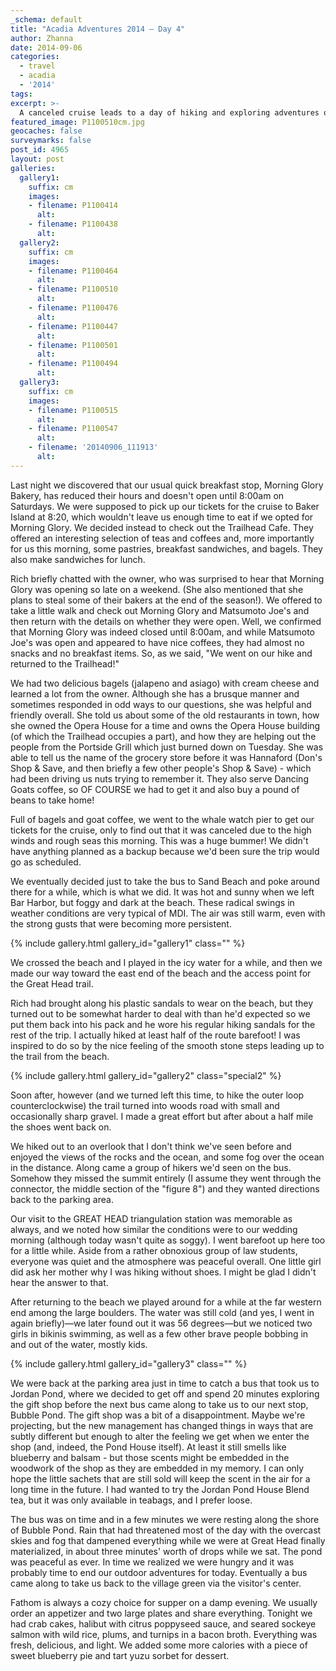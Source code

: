 ```yaml
---
_schema: default
title: "Acadia Adventures 2014 – Day 4"
author: Zhanna
date: 2014-09-06
categories:
  - travel
  - acadia
  - '2014'
tags:
excerpt: >-
  A canceled cruise leads to a day of hiking and exploring adventures on the island.
featured_image: P1100510cm.jpg
geocaches: false
surveymarks: false
post_id: 4965
layout: post
galleries:
  gallery1:
    suffix: cm
    images:
    - filename: P1100414
      alt: 
    - filename: P1100438
      alt: 
  gallery2:
    suffix: cm
    images:
    - filename: P1100464
      alt:      
    - filename: P1100510
      alt:  
    - filename: P1100476
      alt:     
    - filename: P1100447
      alt:        
    - filename: P1100501
      alt:    
    - filename: P1100494
      alt:        
  gallery3:
    suffix: cm
    images:
    - filename: P1100515
      alt: 
    - filename: P1100547
      alt:      
    - filename: '20140906_111913'
      alt:      
---
```


Last night we discovered that our usual quick breakfast stop, Morning Glory Bakery, has reduced their hours and doesn't open until 8:00am on Saturdays. We were supposed to pick up our tickets for the cruise to Baker Island at 8:20, which wouldn't leave us enough time to eat if we opted for Morning Glory. We decided instead to check out the Trailhead Cafe. They offered an interesting selection of teas and coffees and, more importantly for us this morning, some pastries, breakfast sandwiches, and bagels. They also make sandwiches for lunch. 

Rich briefly chatted with the owner, who was surprised to hear that Morning Glory was opening so late on a weekend. (She also mentioned that she plans to steal some of their bakers at the end of the season!). We offered to take a little walk and check out Morning Glory and Matsumoto Joe's and then return with the details on whether they were open. Well, we confirmed that Morning Glory was indeed closed until 8:00am, and while Matsumoto Joe's was open and appeared to have nice coffees, they had almost no snacks and no breakfast items. So, as we said, "We went on our hike and returned to the Trailhead!"

We had two delicious bagels (jalapeno and asiago) with cream cheese and learned a lot from the owner. Although she has a brusque manner and sometimes responded in odd ways to our questions, she was helpful and friendly overall. She told us about some of the old restaurants in town, how she owned the Opera House for a time and owns the Opera House building (of which the Trailhead occupies a part), and how they are helping out the people from the Portside Grill which just burned down on Tuesday. She was able to tell us the name of the grocery store before it was Hannaford (Don's Shop & Save, and then briefly a few other people's Shop & Save) - which had been driving us nuts trying to remember it. They also serve Dancing Goats coffee, so OF COURSE we had to get it and also buy a pound of beans to take home!

Full of bagels and goat coffee, we went to the whale watch pier to get our tickets for the cruise, only to find out that it was canceled due to the high winds and rough seas this morning.  This was a huge bummer!  We didn't have anything planned as a backup because we'd been sure the trip would go as scheduled. 

We eventually decided just to take the bus to Sand Beach and poke around there for a while, which is what we did. It was hot and sunny when we left Bar Harbor, but foggy and dark at the beach. These radical swings in weather conditions are very typical of MDI. The air was still warm, even with the strong gusts that were becoming more persistent. 

{% include gallery.html gallery_id="gallery1" class="" %}

We crossed the beach and I played in the icy water for a while, and then we made our way toward the east end of the beach and the access point for the Great Head trail.

Rich had brought along his plastic sandals to wear on the beach, but they turned out to be somewhat harder to deal with than he'd expected so we put them back into his pack and he wore his regular hiking sandals for the rest of the trip. I actually hiked at least half of the route barefoot! I was inspired to do so by the nice feeling of the smooth stone steps leading up to the trail from the beach. 

{% include gallery.html gallery_id="gallery2" class="special2" %}

Soon after, however (and we turned left this time, to hike the outer loop counterclockwise) the trail turned into woods road with small and occasionally sharp gravel. I made a great effort but after about a half mile the shoes went back on. 

We hiked out to an overlook that I don't think we've seen before and enjoyed the views of the rocks and the ocean, and some fog over the ocean in the distance. Along came a group of hikers we'd seen on the bus. Somehow they missed the summit entirely (I assume they went through the connector, the middle section of the "figure 8") and they wanted directions back to the parking area. 

Our visit to the GREAT HEAD triangulation station was memorable as always, and we noted how similar the conditions were to our wedding morning (although today wasn't quite as soggy). I went barefoot up here too for a little while.  Aside from a rather obnoxious group of law students, everyone was quiet and the atmosphere was peaceful overall. One little girl did ask her mother why I was hiking without shoes. I might be glad I didn't hear the answer to that.

After returning to the beach we played around for a while at the far western end among the large boulders. The water was still cold (and yes, I went in again briefly)—we later found out it was 56 degrees—but we noticed two girls in bikinis swimming, as well as a few other brave people bobbing in and out of the water, mostly kids.

{% include gallery.html gallery_id="gallery3" class="" %}

We were back at the parking area just in time to catch a bus that took us to Jordan Pond, where we decided to get off and spend 20 minutes exploring the gift shop before the next bus came along to take us to our next stop, Bubble Pond. The gift shop was a bit of a disappointment. Maybe we're projecting, but the new management has changed things in ways that are subtly different but enough to alter the feeling we get when we enter the shop (and, indeed, the Pond House itself). At least it still smells like blueberry and balsam - but those scents might be embedded in the woodwork of the shop as they are embedded in my memory. I can only hope the little sachets that are still sold will keep the scent in the air for a long time in the future.  I had wanted to try the Jordan Pond House Blend tea, but it was only available in teabags, and I prefer loose. 

The bus was on time and in a few minutes we were resting along the shore of Bubble Pond.  Rain that had threatened most of the day with the overcast skies and fog that dampened everything while we were at Great Head finally materialized, in about three minutes' worth of drops while we sat. The pond was peaceful as ever. In time we realized we were hungry and it was probably time to end our outdoor adventures for today. Eventually a bus came along to take us back to the village green via the visitor's center.

Fathom is always a cozy choice for supper on a damp evening. We usually order an appetizer and two large plates and share everything. Tonight we had crab cakes, halibut with citrus poppyseed sauce, and seared sockeye salmon with wild rice, plums, and turnips in a bacon broth. Everything was fresh, delicious, and light. We added some more calories with a piece of sweet blueberry pie and tart yuzu sorbet for dessert. 

